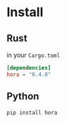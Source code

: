 # Install

## Rust

in your `Cargo.toml`

```toml
[dependencies]
hora = "0.4.0"
```

## Python

```bash
pip install hora
```